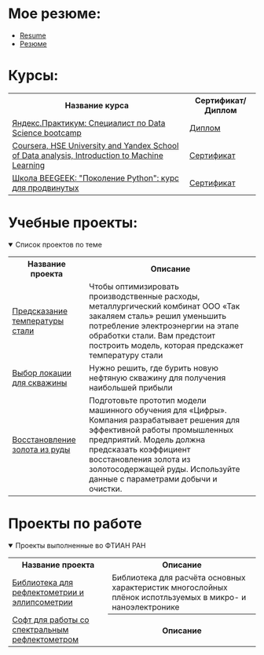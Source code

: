 # Мое резюме:
- [Resume](https://github.com/raphael12/raphael12/blob/main/Eng.pdf)
- [Резюме](https://github.com/raphael12/raphael12/blob/main/Rus_CV.pdf)


# Курсы:
<table>
<tr>
  <th>Название курса</th>
  <th>Сертификат/Диплом</th>
<tr>
  <td><a href = "https://practicum.yandex.ru/profile/data-science-bootcamp/">Яндекс.Практикум: Специалист по Data Science bootcamp</a></td>
  <td><a href = "https://github.com/raphael12/raphael12/blob/main/Pract_Rus.pdf">Диплом</a></td>
<tr>
  <td><a href = "https://www.coursera.org/learn/vvedenie-mashinnoe-obuchenie">Coursera, HSE University and Yandex School of Data analysis, Introduction to Machine Learning</a></td>
  <td><a href = "https://coursera.org/share/cd7593501b088aa0d8e7c1a49ec417f3">Сертификат</a></td>
<tr>
  <td><a href = "https://stepik.org/course/68343/syllabus">Школа BEEGEEK: "Поколение Python": курс для продвинутых </a></td>
  <td><a href = "https://stepik.org/cert/1635683">Сертификат</a></td>	
</table>



# Учебные проекты:
<details open>
  <summary>Список проектов по теме</summary>
<table>
<tr>
  <th>Название проекта</th>
  <th>Описание</th>
</tr> 
<tr>
  <td><a href = "https://github.com/raphael12/Yandex_Practicum/tree/main/Steel-temperature-prediction">Предсказание температуры стали</a></td>
  <td>Чтобы оптимизировать производственные расходы, металлургический комбинат ООО «Так закаляем сталь» решил уменьшить потребление электроэнергии на этапе обработки стали. Вам предстоит построить модель, которая предскажет температуру стали</td>
</tr>
<tr>
  <td><a href = "https://github.com/raphael12/Yandex_Practicum/tree/main/Choosing%20the%20location%20for%20the%20well">Выбор локации для скважины</a></td>
  <td>Нужно решить, где бурить новую нефтяную скважину для получения наибольшей прибыли</td>
</tr>
<tr>
  <td><a href = "https://github.com/raphael12/Yandex_Practicum/tree/main/Gold%20recovery%20Coefficient">Восстановление золота из руды</a></td>
  <td>Подготовьте прототип модели машинного обучения для «Цифры». Компания разрабатывает решения для эффективной работы промышленных предприятий. Модель должна предсказать коэффициент восстановления золота из золотосодержащей руды. Используйте данные с параметрами добычи и очистки.</td>
</tr>
</table>
</details>

# Проекты по работе
<details open>
<summary>Проекты выполненные во ФТИАН РАН</summary>
<table>
<tr>
  <th>Название проекта</th>
  <th>Описание</th>
</tr> 
<tr>
  <td><a href = "Ссылка">Библиотека для рефлектометрии и эллипсометрии</a></td>
  <td>Библиотека для расчёта основных характеристик многослойных плёнок испотльзуемых в микро- и наноэлектронике</td>
</tr> 
<tr>
  <td><a href = "Ссылка">Софт для работы со спектральным рефлектометром</a></td>
  <th>Описание</th>
</tr> 
</table>
</details>
